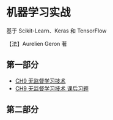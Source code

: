 # 机器学习实战

基于 Scikit-Learn、Keras 和 TensorFlow

【法】Aurelien Geron 著



## 第一部分



- [CH9 无监督学习技术](机器学习实战/ch9无监督学习.md)
- [CH9 无监督学习技术 课后习题](机器学习实战/ch9无监督学习_课后作业.md)





## 第二部分

